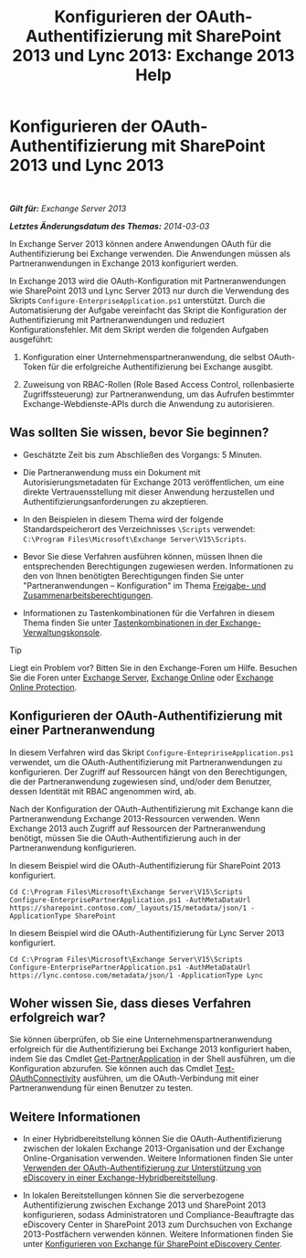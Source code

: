 ﻿---
title: 'Konfigurieren der OAuth-Authentifizierung mit SharePoint 2013 und Lync 2013: Exchange 2013 Help'
TOCTitle: Konfigurieren der OAuth-Authentifizierung mit SharePoint 2013 und Lync 2013
ms:assetid: ca3c78a3-80cc-4df2-859f-0106bbd57a07
ms:mtpsurl: https://technet.microsoft.com/de-de/library/JJ649094(v=EXCHG.150)
ms:contentKeyID: 50476685
ms.date: 04/24/2018
mtps_version: v=EXCHG.150
ms.translationtype: HT
---

# Konfigurieren der OAuth-Authentifizierung mit SharePoint 2013 und Lync 2013

 

_**Gilt für:** Exchange Server 2013_

_**Letztes Änderungsdatum des Themas:** 2014-03-03_

In Exchange Server 2013 können andere Anwendungen OAuth für die Authentifizierung bei Exchange verwenden. Die Anwendungen müssen als Partneranwendungen in Exchange 2013 konfiguriert werden.

In Exchange 2013 wird die OAuth-Konfiguration mit Partneranwendungen wie SharePoint 2013 und Lync Server 2013 nur durch die Verwendung des Skripts `Configure-EnterpriseApplication.ps1` unterstützt. Durch die Automatisierung der Aufgabe vereinfacht das Skript die Konfiguration der Authentifizierung mit Partneranwendungen und reduziert Konfigurationsfehler. Mit dem Skript werden die folgenden Aufgaben ausgeführt:

1.  Konfiguration einer Unternehmenspartneranwendung, die selbst OAuth-Token für die erfolgreiche Authentifizierung bei Exchange ausgibt.

2.  Zuweisung von RBAC-Rollen (Role Based Access Control, rollenbasierte Zugriffssteuerung) zur Partneranwendung, um das Aufrufen bestimmter Exchange-Webdienste-APIs durch die Anwendung zu autorisieren.

## Was sollten Sie wissen, bevor Sie beginnen?

  - Geschätzte Zeit bis zum Abschließen des Vorgangs: 5 Minuten.

  - Die Partneranwendung muss ein Dokument mit Autorisierungsmetadaten für Exchange 2013 veröffentlichen, um eine direkte Vertrauensstellung mit dieser Anwendung herzustellen und Authentifizierungsanforderungen zu akzeptieren.

  - In den Beispielen in diesem Thema wird der folgende Standardspeicherort des Verzeichnisses `\Scripts` verwendet: `C:\Program Files\Microsoft\Exchange Server\V15\Scripts`.

  - Bevor Sie diese Verfahren ausführen können, müssen Ihnen die entsprechenden Berechtigungen zugewiesen werden. Informationen zu den von Ihnen benötigten Berechtigungen finden Sie unter "Partneranwendungen – Konfiguration" im Thema [Freigabe- und Zusammenarbeitsberechtigungen](sharing-and-collaboration-permissions-exchange-2013-help.md).

  - Informationen zu Tastenkombinationen für die Verfahren in diesem Thema finden Sie unter [Tastenkombinationen in der Exchange-Verwaltungskonsole](keyboard-shortcuts-in-the-exchange-admin-center-exchange-online-protection-help.md).


> [!TIP]
> Liegt ein Problem vor? Bitten Sie in den Exchange-Foren um Hilfe. Besuchen Sie die Foren unter <A href="https://go.microsoft.com/fwlink/p/?linkid=60612">Exchange Server</A>, <A href="https://go.microsoft.com/fwlink/p/?linkid=267542">Exchange Online</A> oder <A href="https://go.microsoft.com/fwlink/p/?linkid=285351">Exchange Online Protection</A>.



## Konfigurieren der OAuth-Authentifizierung mit einer Partneranwendung

In diesem Verfahren wird das Skript `Configure-EntepririseApplication.ps1` verwendet, um die OAuth-Authentifizierung mit Partneranwendungen zu konfigurieren. Der Zugriff auf Ressourcen hängt von den Berechtigungen, die der Partneranwendung zugewiesen sind, und/oder dem Benutzer, dessen Identität mit RBAC angenommen wird, ab.

Nach der Konfiguration der OAuth-Authentifizierung mit Exchange kann die Partneranwendung Exchange 2013-Ressourcen verwenden. Wenn Exchange 2013 auch Zugriff auf Ressourcen der Partneranwendung benötigt, müssen Sie die OAuth-Authentifizierung auch in der Partneranwendung konfigurieren.

In diesem Beispiel wird die OAuth-Authentifizierung für SharePoint 2013 konfiguriert.

    Cd C:\Program Files\Microsoft\Exchange Server\V15\Scripts
    Configure-EnterprisePartnerApplication.ps1 -AuthMetaDataUrl https://sharepoint.contoso.com/_layouts/15/metadata/json/1 -ApplicationType SharePoint

In diesem Beispiel wird die OAuth-Authentifizierung für Lync Server 2013 konfiguriert.

    Cd C:\Program Files\Microsoft\Exchange Server\V15\Scripts
    Configure-EnterprisePartnerApplication.ps1 -AuthMetaDataUrl https://lync.contoso.com/metadata/json/1 -ApplicationType Lync

## Woher wissen Sie, dass dieses Verfahren erfolgreich war?

Sie können überprüfen, ob Sie eine Unternehmenspartneranwendung erfolgreich für die Authentifizierung bei Exchange 2013 konfiguriert haben, indem Sie das Cmdlet [Get-PartnerApplication](https://technet.microsoft.com/de-de/library/jj218721\(v=exchg.150\)) in der Shell ausführen, um die Konfiguration abzurufen. Sie können auch das Cmdlet [Test-OAuthConnectivity](https://technet.microsoft.com/de-de/library/jj218623\(v=exchg.150\)) ausführen, um die OAuth-Verbindung mit einer Partneranwendung für einen Benutzer zu testen.

## Weitere Informationen

  - In einer Hybridbereitstellung können Sie die OAuth-Authentifizierung zwischen der lokalen Exchange 2013-Organisation und der Exchange Online-Organisation verwenden. Weitere Informationen finden Sie unter [Verwenden der OAuth-Authentifizierung zur Unterstützung von eDiscovery in einer Exchange-Hybridbereitstellung](using-oauth-authentication-to-support-ediscovery-in-an-exchange-hybrid-deployment-exchange-2013-help.md).

  - In lokalen Bereitstellungen können Sie die serverbezogene Authentifizierung zwischen Exchange 2013 und SharePoint 2013 konfigurieren, sodass Administratoren und Compliance-Beauftragte das eDiscovery Center in SharePoint 2013 zum Durchsuchen von Exchange 2013-Postfächern verwenden können. Weitere Informationen finden Sie unter [Konfigurieren von Exchange für SharePoint eDiscovery Center](configure-exchange-for-sharepoint-ediscovery-center-exchange-2013-help.md).

